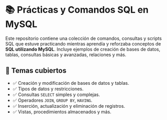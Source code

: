# 📚 Prácticas y Comandos SQL en MySQL

Este repositorio contiene una colección de comandos, consultas y scripts SQL que estuve practicando mientras aprendía y reforzaba conceptos de **SQL utilizando MySQL**. Incluye ejemplos de creación de bases de datos, tablas, consultas básicas y avanzadas, relaciones y más.

## 🧠 Temas cubiertos

* ✅ Creación y modificación de bases de datos y tablas.
* ✅ Tipos de datos y restricciones.
* ✅ Consultas `SELECT` simples y complejas.
* ✅ Operadores `JOIN`, `GROUP BY`, `HAVING`.
* ✅ Inserción, actualización y eliminación de registros.
* ✅ Vistas, procedimientos almacenados y más.


